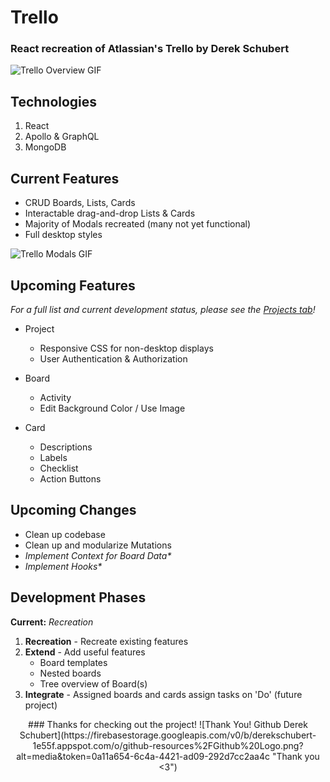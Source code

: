# Trello
### React recreation of Atlassian's Trello by Derek Schubert

![Trello Overview GIF](https://firebasestorage.googleapis.com/v0/b/derekschubert-1e55f.appspot.com/o/github-resources%2Ftrello%2Foverview.gif?alt=media&token=05d5f248-af72-4046-8048-3fe740db702c "Trello Overview")

## Technologies
1. React
2. Apollo & GraphQL
3. MongoDB

## Current Features
* CRUD Boards, Lists, Cards
* Interactable drag-and-drop Lists & Cards
* Majority of Modals recreated (many not yet functional)
* Full desktop styles

![Trello Modals GIF](https://firebasestorage.googleapis.com/v0/b/derekschubert-1e55f.appspot.com/o/github-resources%2Ftrello%2Fmodals.gif?alt=media&token=682ac0ad-c140-4b4c-950b-891d5ff8ad9e "Trello Modals")

## Upcoming Features
*For a full list and current development status, please see the [Projects tab](https://github.com/derekschubert/trello/projects/1 "Trello Project Board")!*
* Project
  * Responsive CSS for non-desktop displays
  * User Authentication & Authorization

* Board
  * Activity
  * Edit Background Color / Use Image
  
* Card
  * Descriptions
  * Labels
  * Checklist
  * Action Buttons
  
## Upcoming Changes
* Clean up codebase
* Clean up and modularize Mutations
* _Implement Context for Board Data*_
* _Implement Hooks*_

## Development Phases
**Current:** _Recreation_
1. **Recreation** - Recreate existing features
1. **Extend** - Add useful features
   * Board templates
   * Nested boards
   * Tree overview of Board(s)
1. **Integrate** - Assigned boards and cards assign tasks on 'Do' (future project)

<div align="center">
### Thanks for checking out the project!
![Thank You! Github Derek Schubert](https://firebasestorage.googleapis.com/v0/b/derekschubert-1e55f.appspot.com/o/github-resources%2FGithub%20Logo.png?alt=media&token=0a11a654-6c4a-4421-ad09-292d7cc2aa4c "Thank you <3")
</div>
